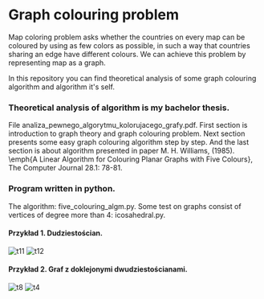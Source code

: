 # Graph colouring problem
Map coloring problem asks whether the countries on every map can be coloured by using as few colors as possible, in such a way that countries sharing an edge have different colours. We can achieve this problem by representing map as a graph.

In this repository you can find theoretical analysis of some graph colouring algorithm and algorithm it's self.

### Theoretical analysis of algorithm is my bachelor thesis. 
File analiza_pewnego_algorytmu_kolorujacego_grafy.pdf.
First section is introduction to graph theory and graph colouring problem. 
Next section presents some easy graph colouring algorithm step by step.
And the last section is about algorithm presented in paper M. H. Williams, (1985). \emph{A Linear Algorithm for Colouring Planar Graphs with Five Colours}, The           Computer Journal 28.1: 78-81. 
### Program written in python.
The algorithm: five_colouring_algm.py.
Some test on graphs consist of vertices of degree more than 4: icosahedral.py.

#### Przykład 1. Dudziestościan.
![t11](https://user-images.githubusercontent.com/92950276/217048247-1757b343-717b-4c34-ace6-8a5e20a44cf6.png)
![t12](https://user-images.githubusercontent.com/92950276/217048261-13f19c77-f246-4327-b7b1-731b3d3a19b1.png)

#### Przykład 2. Graf z doklejonymi dwudziestościanami.
![t8](https://user-images.githubusercontent.com/92950276/217048441-3f047864-23f1-4f7d-b1c1-16e50eb1caa2.png)
![t4](https://user-images.githubusercontent.com/92950276/217048451-c999fd90-41af-4611-93e2-e6fe9f9ac498.png)
